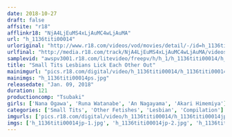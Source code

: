 ```yaml
---
date: 2018-10-27
draft: false
affsite: "r18"
afflinkr18: "NjA4LjEuMS4xLjAuMC4wLjAuMA"
url: "h_1136titi00014"
urloriginal: "http://www.r18.com/videos/vod/movies/detail/-/id=h_1136titi00014"
urlfinal: "http://media.r18.com/track/NjA4LjEuMS4xLjAuMC4wLjAuMA/videos/vod/movies/detail/-/id=h_1136titi00014"
samplevid: "awspv3001.r18.com/litevideo/freepv/h/h_1/h_1136titi00014/h_1136titi00014_dmb_w.mp4"
title: "Small Tits Lesbians Lick Each Other Out"
mainimgurl: "pics.r18.com/digital/video/h_1136titi00014/h_1136titi00014ps.jpg"
mainimgs: "h_1136titi00014ps.jpg"
releasedate: "Jan. 09, 2018"
duration: 121
productioncomp: "Tsubaki"
girls: ['Nana Ogawa', 'Runa Watanabe', 'An Nagayama', 'Akari Himemiya']
categories: ['Small Tits', 'Other Fetishes', 'Lesbian', 'Compilation']
imgurls: ['pics.r18.com/digital/video/h_1136titi00014/h_1136titi00014jp-1.jpg', 'pics.r18.com/digital/video/h_1136titi00014/h_1136titi00014jp-2.jpg', 'pics.r18.com/digital/video/h_1136titi00014/h_1136titi00014jp-3.jpg', 'pics.r18.com/digital/video/h_1136titi00014/h_1136titi00014jp-4.jpg', 'pics.r18.com/digital/video/h_1136titi00014/h_1136titi00014jp-5.jpg', 'pics.r18.com/digital/video/h_1136titi00014/h_1136titi00014jp-6.jpg', 'pics.r18.com/digital/video/h_1136titi00014/h_1136titi00014jp-7.jpg', 'pics.r18.com/digital/video/h_1136titi00014/h_1136titi00014jp-8.jpg', 'pics.r18.com/digital/video/h_1136titi00014/h_1136titi00014jp-9.jpg', 'pics.r18.com/digital/video/h_1136titi00014/h_1136titi00014jp-10.jpg', 'pics.r18.com/digital/video/h_1136titi00014/h_1136titi00014jp-11.jpg', 'pics.r18.com/digital/video/h_1136titi00014/h_1136titi00014jp-12.jpg', 'pics.r18.com/digital/video/h_1136titi00014/h_1136titi00014jp-13.jpg', 'pics.r18.com/digital/video/h_1136titi00014/h_1136titi00014jp-14.jpg', 'pics.r18.com/digital/video/h_1136titi00014/h_1136titi00014jp-15.jpg', 'pics.r18.com/digital/video/h_1136titi00014/h_1136titi00014jp-16.jpg', 'pics.r18.com/digital/video/h_1136titi00014/h_1136titi00014jp-17.jpg', 'pics.r18.com/digital/video/h_1136titi00014/h_1136titi00014jp-18.jpg', 'pics.r18.com/digital/video/h_1136titi00014/h_1136titi00014jp-19.jpg', 'pics.r18.com/digital/video/h_1136titi00014/h_1136titi00014jp-20.jpg']
imgs: ['h_1136titi00014jp-1.jpg', 'h_1136titi00014jp-2.jpg', 'h_1136titi00014jp-3.jpg', 'h_1136titi00014jp-4.jpg', 'h_1136titi00014jp-5.jpg', 'h_1136titi00014jp-6.jpg', 'h_1136titi00014jp-7.jpg', 'h_1136titi00014jp-8.jpg', 'h_1136titi00014jp-9.jpg', 'h_1136titi00014jp-10.jpg', 'h_1136titi00014jp-11.jpg', 'h_1136titi00014jp-12.jpg', 'h_1136titi00014jp-13.jpg', 'h_1136titi00014jp-14.jpg', 'h_1136titi00014jp-15.jpg', 'h_1136titi00014jp-16.jpg', 'h_1136titi00014jp-17.jpg', 'h_1136titi00014jp-18.jpg', 'h_1136titi00014jp-19.jpg', 'h_1136titi00014jp-20.jpg']
---
```

